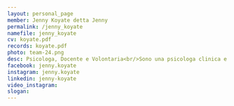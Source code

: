 ```yaml
---
layout: personal_page
member: Jenny Koyate detta Jenny
permalink: /jenny_koyate
namefile: jenny_koyate
cv: koyate.pdf
records: koyate.pdf
photo: team-24.png
desc: Psicologa, Docente e Volontaria<br/>Sono una psicologa clinica e del lavoro, docente e formatrice, impegnata in progetti di inclusione sociale e benessere. Il mio lavoro si concentra su educazione, supporto psicologico e creazione di ambienti lavorativi più inclusivi.<br/>Educazione e formazione&#58; Come docente e psicologa scolastica presso l&#x27;Istituto Artigianelli di Trento, supporto gli studenti nel loro percorso di crescita. Collaboro con enti e aziende per la formazione su competenze trasversali e strategie per un apprendimento efficace.<br/>Benessere nei luoghi di lavoro&#58; Mi occupo di migliorare l&#x27;ambiente lavorativo, in particolare per le persone con Disturbi Specifici dell’Apprendimento (DSA). Ho ideato il Piano Lavorativo Personalizzato (PLP) per adattare le misure scolastiche al mondo del lavoro, favorendo un&#x27;integrazione professionale più efficace.<br/>Psicologia clinica&#58; Offro consulenza per supportare chi affronta difficoltà emotive e relazionali, creando uno spazio sicuro di ascolto.<br/>Impegno sociale e volontariato&#58; Sono volontaria presso la Casa Circondariale di Trento, dove fornisco supporto psicologico a detenuti colpevoli di reati sessuali. Inoltre, collaboro con il progetto Ponti Meticci per favorire l&#x27;inclusione sociale e lavorativa di persone di diverse origini. Faccio parte del gruppo di lavoro sulla Psicologia Scolastica dell&#x27;Ordine degli Psicologi di Trento, contribuendo alla mappatura e al miglioramento dei servizi psicologici nelle scuole.<br/>Mi candido alle elezioni comunali di Trento con l’obiettivo di contribuire a soluzioni concrete per i problemi della nostra città, in particolare per quanto riguarda l&#x27;integrazione sociale e il sostegno alle nostre imprese locali. Penso che attraverso un lavoro coordinato, possiamo favorire l&#x27;accesso al lavoro, la formazione professionale e la creazione di opportunità, promuovendo una città più inclusiva e coesa.<br/>
facebook: jenny.koyate
instagram: jenny.koyate
linkedin: jenny-koyate
video_instagram: 
slogan: 
---
```

